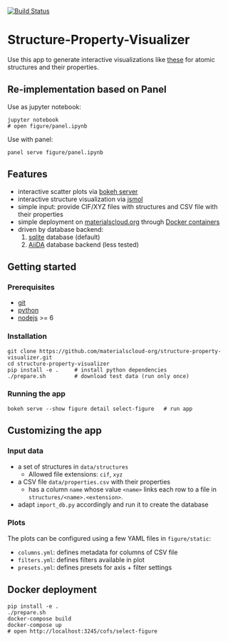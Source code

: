 [![Build Status](https://travis-ci.org/materialscloud-org/structure-property-visualizer.svg?branch=master)](https://travis-ci.org/materialscloud-org/structure-property-visualizer)

# Structure-Property-Visualizer

Use this app to generate interactive visualizations like [these](https://www.materialscloud.org/discover/cofs#mcloudHeader) 
for atomic structures and their properties.

## Re-implementation based on Panel

Use as jupyter notebook:
```
jupyter notebook
# open figure/panel.ipynb
```

Use with panel:
```
panel serve figure/panel.ipynb
```

## Features

 * interactive scatter plots via [bokeh server](https://bokeh.pydata.org/en/1.0.4/)
 * interactive structure visualization via [jsmol](https://chemapps.stolaf.edu/jmol/docs/)
 * simple input: provide CIF/XYZ files with structures and CSV file with their properties
 * simple deployment on [materialscloud.org](https://www.materialscloud.org/discover/menu) through [Docker containers](http://docker.com)
 * driven by database backend:
   1. [sqlite](https://www.sqlite.org/index.html) database (default)
   1. [AiiDA](http://www.aiida.net/) database backend (less tested)

## Getting started

### Prerequisites

 * [git](https://git-scm.com/)
 * [python](https://www.python.org/)
 * [nodejs](https://nodejs.org/en/) >= 6

### Installation

```
git clone https://github.com/materialscloud-org/structure-property-visualizer.git
cd structure-property-visualizer
pip install -e .     # install python dependencies
./prepare.sh         # download test data (run only once)
```

### Running the app

```
bokeh serve --show figure detail select-figure   # run app
```

## Customizing the app

### Input data
 * a set of structures in `data/structures`
   * Allowed file extensions: `cif`, `xyz`
 * a CSV file `data/properties.csv` with their properties
   * has a column `name` whose value `<name>` links each row to a file in `structures/<name>.<extension>`.
 * adapt `import_db.py` accordingly and run it to create the database

### Plots

The plots can be configured using a few YAML files in `figure/static`:
 * `columns.yml`: defines metadata for columns of CSV file
 * `filters.yml`: defines filters available in plot
 * `presets.yml`: defines presets for axis + filter settings

## Docker deployment

```
pip install -e .
./prepare.sh
docker-compose build
docker-compose up
# open http://localhost:3245/cofs/select-figure
```
